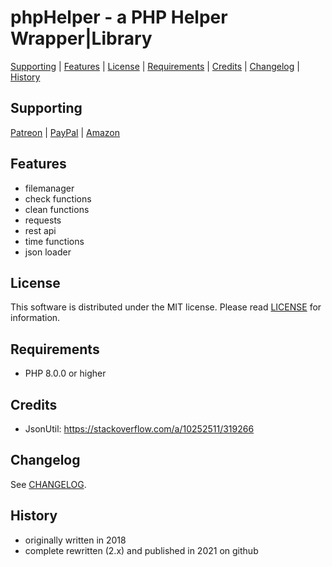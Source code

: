# phpHelper - a PHP Helper Wrapper|Library

[Supporting](https://github.com/robertsaupe/phphelper#supporting) |
[Features](https://github.com/robertsaupe/phphelper#features) |
[License](https://github.com/robertsaupe/phphelper#license) |
[Requirements](https://github.com/robertsaupe/phphelper#requirements) |
[Credits](https://github.com/robertsaupe/phphelper#credits) |
[Changelog](https://github.com/robertsaupe/phphelper#changelog) |
[History](https://github.com/robertsaupe/phphelper#history)

## Supporting
[Patreon](https://www.patreon.com/robertsaupe) |
[PayPal](https://www.paypal.com/donate?hosted_button_id=SQMRNY8YVPCZQ) |
[Amazon](https://www.amazon.de/ref=as_li_ss_tl?ie=UTF8&linkCode=ll2&tag=robertsaupe-21&linkId=b79bc86cee906816af515980cb1db95e&language=de_DE)

## Features
- filemanager
- check functions
- clean functions
- requests
- rest api
- time functions
- json loader

## License
This software is distributed under the MIT license. Please read [LICENSE](LICENSE) for information.

## Requirements
- PHP 8.0.0 or higher

## Credits
- JsonUtil: https://stackoverflow.com/a/10252511/319266

## Changelog
See [CHANGELOG](CHANGELOG.md).

## History
- originally written in 2018
- complete rewritten (2.x) and published in 2021 on github